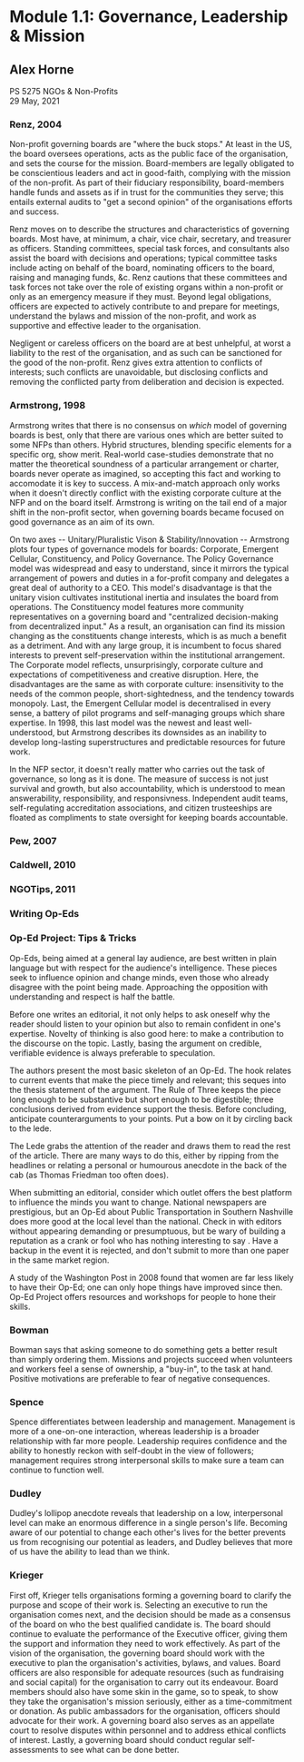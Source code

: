 # Module 1.1: Governance, Leadership & Mission

##  Alex Horne

PS 5275 NGOs & Non-Profits \
29 May, 2021

### Renz, 2004

Non-profit governing boards are "where the buck stops." At least in the US, the board oversees operations, acts as the public face of the organisation, and sets the course for the mission. Board-members are legally obligated to be conscientious leaders and act in good-faith, complying with the mission of the non-profit. As part of their fiduciary responsibility, board-members handle funds and assets as if in trust for the communities they serve; this entails external audits to "get a second opinion" of the organisations efforts and success. 

Renz moves on to describe the structures and characteristics of governing boards. Most have, at minimum, a chair, vice chair, secretary, and treasurer as officers. Standing committees, special task forces, and consultants also assist the board with decisions and operations; typical committee tasks include acting on behalf of the board, nominating officers to the board, raising and managing funds, &c. Renz cautions that these committees and task forces not take over the role of existing organs within a non-profit or only as an emergency measure if they must. Beyond legal obligations, officers are expected to actively contribute to and prepare for meetings, understand the bylaws and mission of the non-profit, and work as supportive and effective leader to the organisation.

Negligent or careless officers on the board are at best unhelpful, at worst a liability to the rest of the organisation, and as such can be sanctioned for the good of the non-profit. Renz gives extra attention to conflicts of interests; such conflicts are unavoidable, but disclosing conflicts and removing the conflicted party from deliberation and decision is expected.

### Armstrong, 1998

Armstrong writes that there is no consensus on *which* model of governing boards is best, only that there are various ones which are better suited to some NFPs than others. Hybrid structures, blending specific elements for a specific org, show merit. Real-world case-studies demonstrate that no matter the theoretical soundness of a particular arrangement or charter, boards never operate as imagined, so accepting this fact and working to accomodate it is key to success. A mix-and-match approach only works when it doesn't directly conflict with the existing corporate culture at the NFP and on the board itself. Armstrong is writing on the tail end of a major shift in the non-profit sector, when governing boards became focused on good governance as an aim of its own. 

On two axes -- Unitary/Pluralistic Vison & Stability/Innovation -- Armstrong plots four types of governance models for boards: Corporate, Emergent Cellular, Constituency, and Policy Governance. The Policy Governance model was widespread and easy to understand, since it mirrors the typical arrangement of powers and duties in a for-profit company and delegates a great deal of authority to a CEO. This model's disadvantage is that the unitary vision cultivates institutional inertia and insulates the board from operations. The Constituency model features more community representatives on a governing board and "centralized decision-making from decentralized input." As a result, an organisation can find its mission changing as the constituents change interests, which is as much a benefit as a detriment. And with any large group, it is incumbent to focus shared interests to prevent self-preservation within the institutional arrangement. The Corporate model reflects, unsurprisingly, corporate culture and expectations of competitiveness and creative disruption. Here, the disadvantages are the same as with corporate culture: insensitivity to the needs of the common people, short-sightedness, and the tendency towards monopoly. Last, the Emergent Cellular model is decentralised in every sense, a battery of pilot programs and self-managing groups which share expertise. In 1998, this last model was the newest and least well-understood, but Armstrong describes its downsides as an inability to develop long-lasting superstructures and predictable resources for future work.  

In the NFP sector, it doesn't really matter who carries out the task of governance, so long as it is done. The measure of success is not just survival and growth, but also accountability, which is understood to mean answerability, responsibility, and responsivness. Independent audit teams, self-regulating accreditation associations, and citizen trusteeships are floated as compliments to state oversight for keeping boards accountable.

### Pew, 2007

### Caldwell, 2010

### NGOTips, 2011

### Writing Op-Eds

### Op-Ed Project: Tips & Tricks

Op-Eds, being aimed at a general lay audience, are best written in plain language but with respect for the audience's intelligence. These pieces seek to influence opinion and change minds, even those who already disagree with the point being made. Approaching the opposition with understanding and respect is half the battle. 

Before one writes an editorial, it not only helps to ask oneself why the reader should listen to your opinion but also to remain confident in one's expertise. Novelty of thinking is also good here: to make a contribution to the discourse on the topic. Lastly, basing the argument on credible, verifiable evidence is always preferable to speculation.

The authors present the most basic skeleton of an Op-Ed. The hook relates to current events that make the piece timely and relevant; this seques into the thesis statement of the argument. The Rule of Three keeps the piece long enough to be substantive but short enough to be digestible; three conclusions derived from evidence support the thesis. Before concluding, anticipate counterarguments to your points. Put a bow on it by circling back to the lede. 

The Lede grabs the attention of the reader and draws them to read the rest of the article. There are many ways to do this, either by ripping from the headlines or relating a personal or humourous anecdote in the back of the cab (as Thomas Friedman too often does). 

When submitting an editorial, consider which outlet offers the best platform to influence the minds you want to change. National newspapers are prestigious, but an Op-Ed about Public Transportation in Southern Nashville does more good at the local level than the national. Check in with editors without appearing demanding or presumptuous, but be wary of building a reputation as a crank or fool who has nothing interesting to say . Have a backup in the event it is rejected, and don't submit to more than one paper in the same market region. 

A study of the Washington Post in 2008 found that women are far less likely to have their Op-Ed; one can only hope things have improved since then. Op-Ed Project offers resources and workshops for people to hone their skills.

### Bowman 

Bowman says that asking someone to do something gets a better result than simply ordering them. Missions and projects succeed when volunteers and workers feel a sense of ownership, a "buy-in", to the task at hand. Positive motivations are preferable to fear of negative consequences.

### Spence

Spence differentiates between leadership and management. Management is more of a one-on-one interaction, whereas leadership is a broader relationship with far more people. Leadership requires confidence and the ability to honestly reckon with self-doubt in the view of followers; management requires strong interpersonal skills to make sure a team can continue to function well.

### Dudley

Dudley's lollipop anecdote reveals that leadership on a low, interpersonal level can make an enormous difference in a single person's life. Becoming aware of our potential to change each other's lives for the better prevents us from recognising our potential as leaders, and Dudley believes that more of us have the ability to lead than we think.

### Krieger 

First off, Krieger tells organisations forming a governing board to clarify the purpose and scope of their work is. Selecting an executive to run the organisation comes next, and the decision should be made as a consensus of the board on who the best qualified candidate is. The board should continue to evaluate the performance of the Executive officer, giving them the support and information they need to work effectively. As part of the vision of the organisation, the governing board should work with the executive to plan the organisation's activities, bylaws, and values. Board officers are also responsible for adequate resources (such as fundraising and social capital) for the organisation to carry out its endeavour. Board members should also have some skin in the game, so to speak, to show they take the organisation's mission seriously, either as a time-commitment or donation. As public ambassadors for the organisation, officers should advocate for their work. A governing board also serves as an appellate court to resolve disputes within personnel and to address ethical conflicts of interest. Lastly, a governing board should conduct regular self-assessments to see what can be done better.   
